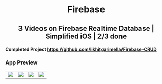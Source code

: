 <h1 align="center">
Firebase
</h1>
<h2 align="center">
3 Videos on Firebase Realtime Database | Simplified iOS | 2/3 done
</h2>

#### Completed Project https://github.com/likhitgarimella/Firebase-CRUD

### App Preview
<table>
  <tr>
    <td><img src="https://github.com/likhitgarimella/Firebase-CRUD-Redo/blob/master/Screenshots/1.png"></td>
    <td><img src="https://github.com/likhitgarimella/Firebase-CRUD-Redo/blob/master/Screenshots/2.png"></td>
    <td><img src="https://github.com/likhitgarimella/Firebase-CRUD-Redo/blob/master/Screenshots/1.png"></td>
    <td><img src="https://github.com/likhitgarimella/Firebase-CRUD-Redo/blob/master/Screenshots/2.png"></td>
  </tr>
</table>
